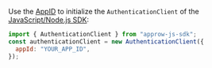 Use the [AppID](/guides/faqs/get-app-id-and-secret.md) to initialize the `AuthenticationClient` of the [JavaScript/Node.js SDK](/reference/sdk-for-node/):

```javascript
import { AuthenticationClient } from "approw-js-sdk";
const authenticationClient = new AuthenticationClient({
  appId: "YOUR_APP_ID",
});
```